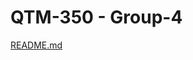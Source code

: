 QTM-350 - Group-4
====

[README.md](https://github.com/joshuajacobs2020/QTM-350---Group-4/files/11152296/README.md)
